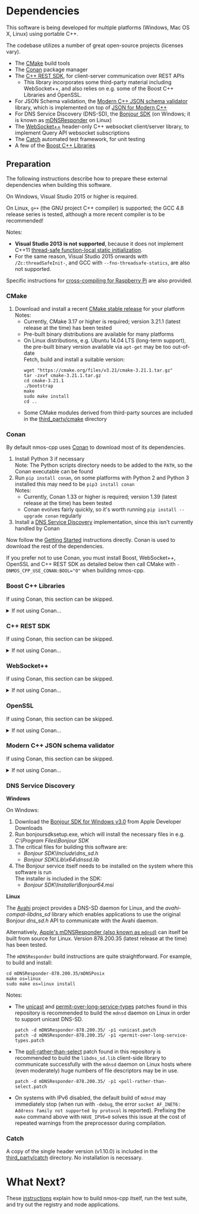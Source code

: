 # Dependencies

This software is being developed for multiple platforms (Windows, Mac OS X, Linux) using portable C++.

The codebase utilizes a number of great open-source projects (licenses vary).

- The [CMake](https://cmake.org/) build tools
- The [Conan](https://conan.io) package manager
- The [C++ REST SDK](https://github.com/Microsoft/cpprestsdk), for client-server communication over REST APIs
  - This library incorporates some third-party material including WebSocket++, and also relies on e.g. some of the Boost C++ Libraries and OpenSSL.
- For JSON Schema validation, the [Modern C++ JSON schema validator](https://github.com/pboettch/json-schema-validator) library, which is implemented on top of [JSON for Modern C++](https://github.com/nlohmann/json)
- For DNS Service Discovery (DNS-SD), the [Bonjour SDK](https://developer.apple.com/bonjour/) (on Windows; it is known as [mDNSResponder](https://opensource.apple.com/tarballs/mDNSResponder/) on Linux)
- The [WebSocket++](https://github.com/zaphoyd/websocketpp) header-only C++ websocket client/server library, to implement Query API websocket subscriptions
- The [Catch](https://github.com/philsquared/Catch) automated test framework, for unit testing
- A few of the [Boost C++ Libraries](http://www.boost.org/)

## Preparation

The following instructions describe how to prepare these external dependencies when building this software.

On Windows, Visual Studio 2015 or higher is required.

On Linux, ``g++`` (the GNU project C++ compiler) is supported; the GCC 4.8 release series is tested, although a more recent compiler is to be recommended!

Notes:
- **Visual Studio 2013 is not supported**, because it does not implement C++11 [thread-safe function-local static initialization](https://en.cppreference.com/w/cpp/language/storage_duration#Static_local_variables).
- For the same reason, Visual Studio 2015 onwards with ``/Zc:threadSafeInit-``, and GCC with ``--fno-threadsafe-statics``, are also not supported.

Specific instructions for [cross-compiling for Raspberry Pi](Raspberry-Pi.md) are also provided.

### CMake

1. Download and install a recent [CMake stable release](https://cmake.org/download/#latest) for your platform  
   Notes:
   - Currently, CMake 3.17 or higher is required; version 3.21.1 (latest release at the time) has been tested
   - Pre-built binary distributions are available for many platforms
   - On Linux distributions, e.g. Ubuntu 14.04 LTS (long-term support), the pre-built binary version available via ``apt-get`` may be too out-of-date  
     Fetch, build and install a suitable version:  
     ```
     wget "https://cmake.org/files/v3.21/cmake-3.21.1.tar.gz"
     tar -zxvf cmake-3.21.1.tar.gz
     cd cmake-3.21.1
     ./bootstrap
     make
     sudo make install
     cd ..
     ```
   - Some CMake modules derived from third-party sources are included in the [third_party/cmake](../Development/third_party/cmake) directory

### Conan

By default nmos-cpp uses [Conan](https://conan.io) to download most of its dependencies.

1. Install Python 3 if necessary  
   Note: The Python scripts directory needs to be added to the `PATH`, so the Conan executable can be found
2. Run `pip install conan`, on some platforms with Python 2 and Python 3 installed this may need to be `pip3 install conan`  
   Notes:
   - Currently, Conan 1.33 or higher is required; version 1.39 (latest release at the time) has been tested
   - Conan evolves fairly quickly, so it's worth running `pip install --upgrade conan` regularly
3. Install a [DNS Service Discovery](#dns-service-discovery) implementation, since this isn't currently handled by Conan

Now follow the [Getting Started](Getting-Started.md) instructions directly. Conan is used to download the rest of the dependencies.

If you prefer not to use Conan, you must install Boost, WebSocket++, OpenSSL and C++ REST SDK as detailed below then call CMake with `-DNMOS_CPP_USE_CONAN:BOOL="0"` when building nmos-cpp.

### Boost C++ Libraries

If using Conan, this section can be skipped.
<details>
<summary>If not using Conan...</summary>

1. Download a [recent release](http://www.boost.org/users/download/)  
   Notes:
   - Several Boost releases have been tested, including Version 1.76.0 (latest release at the time) and Version 1.54.0
   - On Linux distributions, a Boost libraries package may already be installed, e.g. Ubuntu 14.04 LTS has Version 1.54.0
2. Expand the archive so that, for example, the boost\_1\_76\_0 directory is at the same level as the nmos-cpp directory
3. Build and stage (or install) the following Boost libraries for your platform/toolset:
   - chrono
   - date_time
   - regex
   - system
   - thread

For example, on Windows, for Visual Studio 2019:
```
bootstrap
b2 toolset=msvc-14.2 ^
  --prefix=. ^
  --with-chrono ^
  --with-date_time ^
  --with-regex ^
  --with-system ^
  --with-thread ^
  --stagedir=x64 ^
  stage ^
  address-model=64
```

For example, on Linux:
```
./bootstrap.sh
sudo ./b2 \
  '--prefix=`pwd`' \
  --with-atomic \
  --with-chrono \
  --with-date_time \
  --with-filesystem \
  --with-random \
  --with-regex \
  --with-system \
  --with-thread \
  --stagedir=. \
  stage
```

</details>

### C++ REST SDK

If using Conan, this section can be skipped.
<details>
<summary>If not using Conan...</summary>

1. Get the source code
   - Clone the [repo](https://github.com/Microsoft/cpprestsdk/) and its submodules, and check out the v2.10.18 tag  
     The ``git clone`` command option ``--recurse-submodules`` (formerly ``--recursive``) simplifies [cloning a project with submodules](https://git-scm.com/book/en/v2/Git-Tools-Submodules#_cloning_submodules).  
     For example:
     ```
     git clone --recurse-submodules --branch v2.10.18 https://github.com/Microsoft/cpprestsdk <home-dir>/cpprestsdk
     ```
     Note: The downloadable archives created by GitHub cannot be used on their own since they don't include submodules.
2. Use CMake to configure for your platform
   - If you're not familiar with CMake, the CMake GUI may be helpful
     - Set the CMake source directory to the Release directory in the cpprestsdk source tree
     - Set the CMake build directory to an appropriate location, e.g. *``<home-dir>``*``/cpprestsdk/Release/build``
   - Set CMake variables to control building C++ REST SDK
   - On Windows:
     - Set ``CPPREST_PPLX_IMPL`` (STRING) to ``winpplx`` to solve a performance issue
     - Set ``CPPREST_EXCLUDE_COMPRESSION`` (BOOL) to ``1`` (true) to avoid [zlib](https://zlib.net/) being required
     - Set ``CMAKE_CONFIGURATION_TYPES`` (STRING) to ``Debug;Release`` to build only those configurations
     - Set ``Boost_USE_STATIC_LIBS`` (BOOL) to ``1`` (true)
   - If CMake cannot find it automatically, set hints for [finding Boost](https://cmake.org/cmake/help/latest/module/FindBoost.html), for example:
     - *Either* set ``Boost_DIR`` (PATH) to the location of the installed BoostConfig.cmake (since Boost 1.70.0)
     - *Or* set ``BOOST_INCLUDEDIR`` (PATH) and ``BOOST_LIBRARYDIR`` (PATH) to the appropriate full paths, e.g. *``<home-dir>``*``/boost_1_76_0``
       and *``<home-dir>``*``/boost_1_76_0/x64/lib`` respectively to match the suggested ``b2`` command
   - Due to interactions with other dependencies, it may also be necessary to explicitly set ``WERROR`` (BOOL) to ``0`` so that compiler warnings are not treated as errors
   - To speed up the build by omitting the C++ REST SDK sample apps and test suite, set ``BUILD_SAMPLES`` and ``BUILD_TESTS`` (BOOL) to ``0`` (false)
3. Use CMake to generate build/project files, and then build *and* install  
   "Visual Studio 14 2015 Win64" and more recent Visual Studio generators have been tested

**Windows**

For example, for Visual Studio 2019:
```
cd <home-dir>\cpprestsdk\Release
mkdir build
cd build
cmake .. ^
  -G "Visual Studio 16 2019" ^
  -DCPPREST_PPLX_IMPL:STRING="winpplx" ^
  -DCPPREST_EXCLUDE_COMPRESSION:BOOL="1" ^
  -DCMAKE_CONFIGURATION_TYPES:STRING="Debug;Release" ^
  -DBoost_USE_STATIC_LIBS:BOOL="1" ^
  -DBOOST_INCLUDEDIR:PATH="<home-dir>/boost_1_76_0" ^
  -DBOOST_LIBRARYDIR:PATH="<home-dir>/boost_1_76_0/x64/lib" ^
  -DWERROR:BOOL="0" ^
  -DBUILD_SAMPLES:BOOL="0" ^
  -DBUILD_TESTS:BOOL="0"
```

Then, open and build the INSTALL project in the generated cpprestsdk Visual Studio Solution.

Note: Depending on the current user permissions, Visual Studio may need to be run with administrator privileges in order to install C++ REST SDK.

Or on the Developer command line:
```
msbuild cpprestsdk.sln /p:Configuration=<Debug-or-Release>
msbuild INSTALL.vcxproj /p:Configuration=<Debug-or-Release>
```

Note: With the CMake configuration options for C++ REST SDK described above, **nmos-cpp** apps themselves may need to be run with administrator privileges on Windows.
This is because the C++ REST SDK implementation uses Windows HTTP Services (WinHTTP) by default, which enforces this requirement when using the "*" wildcard to listen on all interfaces.
Administrator privileges are not required if C++ REST SDK is built with ``CPPREST_HTTP_LISTENER_IMPL`` (STRING) set to ``asio`` (and for consistency ``CPPREST_HTTP_CLIENT_IMPL`` (STRING) also set to ``asio``).

**Linux**

For example, using the default toolchain and dependencies:

```
cd <home-dir>/cpprestsdk/Release
mkdir build
cd build
cmake .. \
  -DCMAKE_BUILD_TYPE:STRING="<Debug-or-Release>" \
  -DWERROR:BOOL="0" \
  -DBUILD_SAMPLES:BOOL="0" \
  -DBUILD_TESTS:BOOL="0"
make
sudo make install
```

(To speed up the build, the make ``-j`` option can be used to utilise multiple processor cores, e.g. ``make -j 4``.)

</details>

### WebSocket++

If using Conan, this section can be skipped.
<details>
<summary>If not using Conan...</summary>

WebSocket++ v0.8.2 (latest release at the time) is included as a submodule within the C++ REST SDK source tree, so a separate installation is not necessary.
Note: WebSocket++ v0.5.1 and v0.7.0 have also been tested.

(The [Getting Started](Getting-Started.md) instructions explain how to set ``WEBSOCKETPP_INCLUDE_DIR`` in order to use the included version when building nmos-cpp.)

</details>

### OpenSSL

If using Conan, this section can be skipped.
<details>
<summary>If not using Conan...</summary>

The C++ REST SDK depends on [OpenSSL](https://www.openssl.org/) (to implement secure HTTP and/or secure WebSockets).
It is compatible with the OpenSSL 1.1 API, so the 1.1.1 Long Term Support (LTS) release is recommended.
It is also possible to use OpenSSL 1.0, but the OpenSSL team announced that [users of that release are strongly advised to upgrade to OpenSSL 1.1.1](https://www.openssl.org/blog/blog/2018/09/11/release111/).

1. Download and install a recent release
   Notes:
   - On Windows, an installer can be downloaded from [Shining Light Productions - Win32 OpenSSL](https://slproweb.com/products/Win32OpenSSL.html)  
     The Win64 OpenSSL v1.1.1k installer (latest release at the time) has been tested
   - On Linux distributions, an OpenSSL package may already be available  
     The Ubuntu team announced an [OpenSSL 1.1.1 stable release update (SRU) for Ubuntu 18.04 LTS](https://lists.ubuntu.com/archives/ubuntu-devel/2018-December/040567.html)

</details>

### Modern C++ JSON schema validator

If using Conan, this section can be skipped.
<details>
<summary>If not using Conan...</summary>

A copy of the source code necessary to use this library is included in the [third_party/nlohmann](../Development/third_party/nlohmann) directory.
No installation is necessary.

</details>

### DNS Service Discovery

**Windows**

On Windows:

1. Download the [Bonjour SDK for Windows v3.0](https://developer.apple.com/download/more/?=Bonjour%20SDK%20for%20Windows) from Apple Developer Downloads
2. Run bonjoursdksetup.exe, which will install the necessary files in e.g. *C:\Program Files\Bonjour SDK*
3. The critical files for building this software are:
   - *Bonjour SDK\Include\dns_sd.h*
   - *Bonjour SDK\Lib\x64\dnssd.lib*
4. The Bonjour service itself needs to be installed on the system where this software is run  
   The installer is included in the SDK:
   - *Bonjour SDK\Installer\Bonjour64.msi*

**Linux**

The [Avahi](https://www.avahi.org/) project provides a DNS-SD daemon for Linux, and the *avahi-compat-libdns_sd* library which enables applications to use the original Bonjour *dns_sd.h* API to communicate with the Avahi daemon.

Alternatively, [Apple's mDNSResponder (also known as ``mdnsd``)](https://opensource.apple.com/tarballs/mDNSResponder/) can itself be built from source for Linux. Version 878.200.35 (latest release at the time) has been tested.

The ``mDNSResponder`` build instructions are quite straightforward. For example, to build and install:
```
cd mDNSResponder-878.200.35/mDNSPosix
make os=linux
sudo make os=linux install
```

Notes:
- The [unicast](../Development/third_party/mDNSResponder/unicast.patch) and [permit-over-long-service-types](../Development/third_party/mDNSResponder/permit-over-long-service-types.patch) patches found in this repository is recommended to build the ``mdnsd`` daemon on Linux in order to support unicast DNS-SD.
  ```
  patch -d mDNSResponder-878.200.35/ -p1 <unicast.patch
  patch -d mDNSResponder-878.200.35/ -p1 <permit-over-long-service-types.patch
  ```
- The [poll-rather-than-select](../Development/third_party/mDNSResponder/poll-rather-than-select.patch) patch found in this repository is recommended to build the ``libdns_sd.lib`` client-side library to communicate successfully with the ``mdnsd`` daemon on Linux hosts where (even moderately) huge numbers of file descriptors may be in use.
  ```
  patch -d mDNSResponder-878.200.35/ -p1 <poll-rather-than-select.patch
  ```
- On systems with IPv6 disabled, the default build of ``mdnsd`` may immediately stop (when run with ``-debug``, the error ``socket AF_INET6: Address family not supported by protocol`` is reported). Prefixing the ``make`` command above with ``HAVE_IPV6=0`` solves this issue at the cost of repeated warnings from the preprocessor during compilation.

### Catch

A copy of the single header version (v1.10.0) is included in the [third_party/catch](../Development/third_party/catch) directory.
No installation is necessary.

# What Next?

These [instructions](Getting-Started.md) explain how to build nmos-cpp itself, run the test suite, and try out the registry and node applications.
